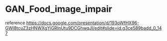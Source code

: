 # GAN_Food_image_impair

reference
https://docs.google.com/presentation/d/193oWfHX96-GWl8tcuZ3zHNWXgYiGRInUtu9DCGhwqJI/edit#slide=id.g3ce589badd_0_147
